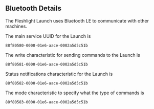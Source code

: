 ## Bluetooth Details

The Fleshlight Launch uses Bluetooth LE to communicate with other machines. 

The main service UUID for the Launch is

```
88f80580-0000-01e6-aace-0002a5d5c51b
```

The write characteristic for sending commands to the Launch is

```
88f80581-0000-01e6-aace-0002a5d5c51b
```

Status notifications characteristic for the Launch is

```
88f80582-0000-01e6-aace-0002a5d5c51b
```

The mode characteristic to specify what the type of commands is

```
88f80583-0000-01e6-aace-0002a5d5c51b
```
